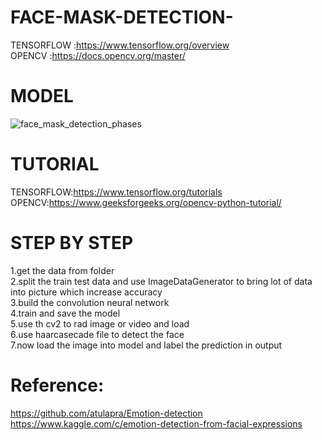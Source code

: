 # FACE-MASK-DETECTION-
TENSORFLOW :https://www.tensorflow.org/overview <br>
OPENCV :https://docs.opencv.org/master/ <br>
# MODEL
![face_mask_detection_phases](https://user-images.githubusercontent.com/47810389/132731988-9dde289b-c3ed-42b1-ae0e-f516bb3fac1d.png)
# TUTORIAL
TENSORFLOW:https://www.tensorflow.org/tutorials<br>
OPENCV:https://www.geeksforgeeks.org/opencv-python-tutorial/ <br>
# STEP BY STEP
1.get the data from folder<br>
2.split the train test data and use ImageDataGenerator to bring lot of data into picture which increase accuracy<br>
3.build the convolution neural network<br> 
4.train and save the model<br>
5.use th cv2 to rad image or video and load<br>
6.use haarcasecade file to detect the face <br>
7.now load the image into model and label the prediction in output<br>
# Reference:<br>
https://github.com/atulapra/Emotion-detection<br>
https://www.kaggle.com/c/emotion-detection-from-facial-expressions<br>

